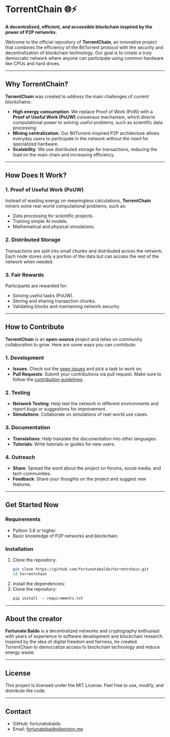 # TorrentChain 🌐⚡

**A decentralized, efficient, and accessible blockchain inspired by the power of P2P networks.**

Welcome to the official repository of **TorrentChain**, an innovative project that combines the efficiency of the BitTorrent protocol with the security and decentralization of blockchain technology. Our goal is to create a truly democratic network where anyone can participate using common hardware like CPUs and hard drives.

---

## **Why TorrentChain?**

**TorrentChain** was created to address the main challenges of current blockchains:
- **High energy consumption**: We replace Proof of Work (PoW) with a **Proof of Useful Work (PoUW)** consensus mechanism, which directs computational power to solving useful problems, such as scientific data processing.
- **Mining centralization**: Our BitTorrent-inspired P2P architecture allows everyday users to participate in the network without the need for specialized hardware.
- **Scalability**: We use distributed storage for transactions, reducing the load on the main chain and increasing efficiency.

---

## **How Does It Work?**

### **1. Proof of Useful Work (PoUW)**
Instead of wasting energy on meaningless calculations, **TorrentChain** miners solve real-world computational problems, such as:
- Data processing for scientific projects.
- Training simple AI models.
- Mathematical and physical simulations.

### **2. Distributed Storage**
Transactions are split into small chunks and distributed across the network. Each node stores only a portion of the data but can access the rest of the network when needed.

### **3. Fair Rewards**
Participants are rewarded for:
- Solving useful tasks (PoUW).
- Storing and sharing transaction chunks.
- Validating blocks and maintaining network security.

---

## **How to Contribute**

**TorrentChain** is an **open-source** project and relies on community collaboration to grow. Here are some ways you can contribute:

### **1. Development**
- **Issues**: Check out the [open issues](https://github.com/fortunatobaldo/torrentchain/issues) and pick a task to work on.
- **Pull Requests**: Submit your contributions via pull request. Make sure to follow the [contribution guidelines](CONTRIBUTING.md).

### **2. Testing**
- **Network Testing**: Help test the network in different environments and report bugs or suggestions for improvement.
- **Simulations**: Collaborate on simulations of real-world use cases.

### **3. Documentation**
- **Translations**: Help translate the documentation into other languages.
- **Tutorials**: Write tutorials or guides for new users.

### **4. Outreach**
- **Share**: Spread the word about the project on forums, social media, and tech communities.
- **Feedback**: Share your thoughts on the project and suggest new features.

---

## **Get Started Now**

### **Requirements**
- Python 3.8 or higher.
- Basic knowledge of P2P networks and blockchain.

### **Installation**
1. Clone the repository:
   ```bash
   git clone https://github.com/fortunatobaldo/torrentchain.git
   cd torrentchain
   ```
2. Install the dependencies:
1. Clone the repository:
   ```bash
   pip install -r requirements.txt
   ```
---
## **About the creator**

**Fortunato Baldo** is a decentralized networks and cryptography enthusiast with years of experience in software development and blockchain research. Inspired by the idea of digital freedom and fairness, he created TorrentChain to democratize access to blockchain technology and reduce energy waste.

---
## **License**
This project is licensed under the MIT License. Feel free to use, modify, and distribute the code.

---
## **Contact**

- GitHub: fortunatobaldo
- Email: fortunatobaldo@proton.me



 

